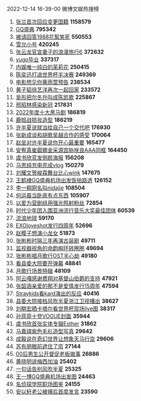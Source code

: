 2022-12-14 16-39-00 微博文娱热搜榜

1. [张兰首次回应变更国籍](https://s.weibo.com//weibo?q=%23%E5%BC%A0%E5%85%B0%E9%A6%96%E6%AC%A1%E5%9B%9E%E5%BA%94%E5%8F%98%E6%9B%B4%E5%9B%BD%E7%B1%8D%23&Refer=top)  **1158579**
2. [GQ盛典](https://s.weibo.com//weibo?q=GQ%E7%9B%9B%E5%85%B8&Refer=top)  **795342**
3. [被请回答1988花絮笑死](https://s.weibo.com//weibo?q=%23%E8%A2%AB%E8%AF%B7%E5%9B%9E%E7%AD%941988%E8%8A%B1%E7%B5%AE%E7%AC%91%E6%AD%BB%23&Refer=top)  **550553**
4. [雪允小号](https://s.weibo.com//weibo?q=%23%E9%9B%AA%E5%85%81%E5%B0%8F%E5%8F%B7%23&Refer=top)  **420245**
5. [张云龙官宣妻子的浪漫旅行6](https://s.weibo.com//weibo?q=%23%E5%BC%A0%E4%BA%91%E9%BE%99%E5%AE%98%E5%AE%A3%E5%A6%BB%E5%AD%90%E7%9A%84%E6%B5%AA%E6%BC%AB%E6%97%85%E8%A1%8C6%23&Refer=top)  **372632**
6. [yugo毕业](https://s.weibo.com//weibo?q=yugo%E6%AF%95%E4%B8%9A&Refer=top)  **337317**
7. [内娱唯一纯白的茉莉花](https://s.weibo.com//weibo?q=%23%E5%86%85%E5%A8%B1%E5%94%AF%E4%B8%80%E7%BA%AF%E7%99%BD%E7%9A%84%E8%8C%89%E8%8E%89%E8%8A%B1%23&Refer=top)  **250415**
8. [陈奕迅打进世界杯半决赛](https://s.weibo.com//weibo?q=%23%E9%99%88%E5%A5%95%E8%BF%85%E6%89%93%E8%BF%9B%E4%B8%96%E7%95%8C%E6%9D%AF%E5%8D%8A%E5%86%B3%E8%B5%9B%23&Refer=top)  **249369**
9. [电影想见你黄雨萱预告](https://s.weibo.com//weibo?q=%23%E7%94%B5%E5%BD%B1%E6%83%B3%E8%A7%81%E4%BD%A0%E9%BB%84%E9%9B%A8%E8%90%B1%E9%A2%84%E5%91%8A%23&Refer=top)  **238534**
10. [黄子韬徐艺洋再次一起回家](https://s.weibo.com//weibo?q=%23%E9%BB%84%E5%AD%90%E9%9F%AC%E5%BE%90%E8%89%BA%E6%B4%8B%E5%86%8D%E6%AC%A1%E4%B8%80%E8%B5%B7%E5%9B%9E%E5%AE%B6%23&Refer=top)  **233572**
11. [吴彤把尔冬升叫成陈凯歌](https://s.weibo.com//weibo?q=%23%E5%90%B4%E5%BD%A4%E6%8A%8A%E5%B0%94%E5%86%AC%E5%8D%87%E5%8F%AB%E6%88%90%E9%99%88%E5%87%AF%E6%AD%8C%23&Refer=top)  **225867**
12. [邢昭林感染新冠](https://s.weibo.com//weibo?q=%23%E9%82%A2%E6%98%AD%E6%9E%97%E6%84%9F%E6%9F%93%E6%96%B0%E5%86%A0%23&Refer=top)  **217831**
13. [2022年度十大黑马剧](https://s.weibo.com//weibo?q=%232022%E5%B9%B4%E5%BA%A6%E5%8D%81%E5%A4%A7%E9%BB%91%E9%A9%AC%E5%89%A7%23&Refer=top)  **186819**
14. [鹿晗战损妆造型](https://s.weibo.com//weibo?q=%23%E9%B9%BF%E6%99%97%E6%88%98%E6%8D%9F%E5%A6%86%E9%80%A0%E5%9E%8B%23&Refer=top)  **186219**
15. [许半夏说就当给自己一个交代吧](https://s.weibo.com//weibo?q=%23%E8%AE%B8%E5%8D%8A%E5%A4%8F%E8%AF%B4%E5%B0%B1%E5%BD%93%E7%BB%99%E8%87%AA%E5%B7%B1%E4%B8%80%E4%B8%AA%E4%BA%A4%E4%BB%A3%E5%90%A7%23&Refer=top)  **176930**
16. [张新成谈和胡歌吴越合作的感受](https://s.weibo.com//weibo?q=%23%E5%BC%A0%E6%96%B0%E6%88%90%E8%B0%88%E5%92%8C%E8%83%A1%E6%AD%8C%E5%90%B4%E8%B6%8A%E5%90%88%E4%BD%9C%E7%9A%84%E6%84%9F%E5%8F%97%23&Refer=top)  **170064**
17. [赵垒对许半夏说你开心最重要](https://s.weibo.com//weibo?q=%23%E8%B5%B5%E5%9E%92%E5%AF%B9%E8%AE%B8%E5%8D%8A%E5%A4%8F%E8%AF%B4%E4%BD%A0%E5%BC%80%E5%BF%83%E6%9C%80%E9%87%8D%E8%A6%81%23&Refer=top)  **165477**
18. [安宥真崔叡娜金采源宫胁咲良AAA同框](https://s.weibo.com//weibo?q=%23%E5%AE%89%E5%AE%A5%E7%9C%9F%E5%B4%94%E5%8F%A1%E5%A8%9C%E9%87%91%E9%87%87%E6%BA%90%E5%AE%AB%E8%83%81%E5%92%B2%E8%89%AFAAA%E5%90%8C%E6%A1%86%23&Refer=top)  **164450**
19. [虞书欣蓝发侧颜海报](https://s.weibo.com//weibo?q=%23%E8%99%9E%E4%B9%A6%E6%AC%A3%E8%93%9D%E5%8F%91%E4%BE%A7%E9%A2%9C%E6%B5%B7%E6%8A%A5%23&Refer=top)  **156208**
20. [马思纯充电完成vlog](https://s.weibo.com//weibo?q=%23%E9%A9%AC%E6%80%9D%E7%BA%AF%E5%85%85%E7%94%B5%E5%AE%8C%E6%88%90vlog%23&Refer=top)  **150279**
21. [刘耀文贺峻霖舞台比心wink](https://s.weibo.com//weibo?q=%23%E5%88%98%E8%80%80%E6%96%87%E8%B4%BA%E5%B3%BB%E9%9C%96%E8%88%9E%E5%8F%B0%E6%AF%94%E5%BF%83wink%23&Refer=top)  **147675**
22. [王鹤棣GQ盛典机场出发饭拍路透](https://s.weibo.com//weibo?q=%23%E7%8E%8B%E9%B9%A4%E6%A3%A3GQ%E7%9B%9B%E5%85%B8%E6%9C%BA%E5%9C%BA%E5%87%BA%E5%8F%91%E9%A5%AD%E6%8B%8D%E8%B7%AF%E9%80%8F%23&Refer=top)  **126152**
23. [李一桐网名叫nidajie](https://s.weibo.com//weibo?q=%23%E6%9D%8E%E4%B8%80%E6%A1%90%E7%BD%91%E5%90%8D%E5%8F%ABnidajie%23&Refer=top)  **108504**
24. [何运晨当卧底有点东西](https://s.weibo.com//weibo?q=%23%E4%BD%95%E8%BF%90%E6%99%A8%E5%BD%93%E5%8D%A7%E5%BA%95%E6%9C%89%E7%82%B9%E4%B8%9C%E8%A5%BF%23&Refer=top)  **105907**
25. [以爱为营剧组用强光照射粉丝](https://s.weibo.com//weibo?q=%23%E4%BB%A5%E7%88%B1%E4%B8%BA%E8%90%A5%E5%89%A7%E7%BB%84%E7%94%A8%E5%BC%BA%E5%85%89%E7%85%A7%E5%B0%84%E7%B2%89%E4%B8%9D%23&Refer=top)  **72854**
26. [时代少年团入围亚洲流行音乐大奖最佳团体](https://s.weibo.com//weibo?q=%23%E6%97%B6%E4%BB%A3%E5%B0%91%E5%B9%B4%E5%9B%A2%E5%85%A5%E5%9B%B4%E4%BA%9A%E6%B4%B2%E6%B5%81%E8%A1%8C%E9%9F%B3%E4%B9%90%E5%A4%A7%E5%A5%96%E6%9C%80%E4%BD%B3%E5%9B%A2%E4%BD%93%23&Refer=top)  **60539**
27. [流浪地球](https://s.weibo.com//weibo?q=%E6%B5%81%E6%B5%AA%E5%9C%B0%E7%90%83&Refer=top)  **59170**
28. [EXOloveshot发行四周年](https://s.weibo.com//weibo?q=%23EXOloveshot%E5%8F%91%E8%A1%8C%E5%9B%9B%E5%91%A8%E5%B9%B4%23&Refer=top)  **52696**
29. [赵樱子想演小龙女](https://s.weibo.com//weibo?q=%23%E8%B5%B5%E6%A8%B1%E5%AD%90%E6%83%B3%E6%BC%94%E5%B0%8F%E9%BE%99%E5%A5%B3%23&Refer=top)  **51873**
30. [张彬彬时隔三年再演古装剧](https://s.weibo.com//weibo?q=%23%E5%BC%A0%E5%BD%AC%E5%BD%AC%E6%97%B6%E9%9A%94%E4%B8%89%E5%B9%B4%E5%86%8D%E6%BC%94%E5%8F%A4%E8%A3%85%E5%89%A7%23&Refer=top)  **49711**
31. [监视器视角的命韵峋环转圈圈](https://s.weibo.com//weibo?q=%23%E7%9B%91%E8%A7%86%E5%99%A8%E8%A7%86%E8%A7%92%E7%9A%84%E5%91%BD%E9%9F%B5%E5%B3%8B%E7%8E%AF%E8%BD%AC%E5%9C%88%E5%9C%88%23&Refer=top)  **49694**
32. [张彬彬唱月歌行OST半心劫](https://s.weibo.com//weibo?q=%23%E5%BC%A0%E5%BD%AC%E5%BD%AC%E5%94%B1%E6%9C%88%E6%AD%8C%E8%A1%8COST%E5%8D%8A%E5%BF%83%E5%8A%AB%23&Refer=top)  **49180**
33. [看县委大院要开弹幕](https://s.weibo.com//weibo?q=%23%E7%9C%8B%E5%8E%BF%E5%A7%94%E5%A4%A7%E9%99%A2%E8%A6%81%E5%BC%80%E5%BC%B9%E5%B9%95%23&Refer=top)  **48841**
34. [月歌行场景特辑](https://s.weibo.com//weibo?q=%23%E6%9C%88%E6%AD%8C%E8%A1%8C%E5%9C%BA%E6%99%AF%E7%89%B9%E8%BE%91%23&Refer=top)  **48109**
35. [阿云嘎感谢费翔对基督山伯爵的支持](https://s.weibo.com//weibo?q=%23%E9%98%BF%E4%BA%91%E5%98%8E%E6%84%9F%E8%B0%A2%E8%B4%B9%E7%BF%94%E5%AF%B9%E5%9F%BA%E7%9D%A3%E5%B1%B1%E4%BC%AF%E7%88%B5%E7%9A%84%E6%94%AF%E6%8C%81%23&Refer=top)  **47921**
36. [张韶涵亲爱的那不是爱情发行15周年](https://s.weibo.com//weibo?q=%23%E5%BC%A0%E9%9F%B6%E6%B6%B5%E4%BA%B2%E7%88%B1%E7%9A%84%E9%82%A3%E4%B8%8D%E6%98%AF%E7%88%B1%E6%83%85%E5%8F%91%E8%A1%8C15%E5%91%A8%E5%B9%B4%23&Refer=top)  **47594**
37. [Straykids看kard演出的反应](https://s.weibo.com//weibo?q=%23Straykids%E7%9C%8Bkard%E6%BC%94%E5%87%BA%E7%9A%84%E5%8F%8D%E5%BA%94%23&Refer=top)  **40416**
38. [县委大院接档风吹半夏浙江卫视播出](https://s.weibo.com//weibo?q=%23%E5%8E%BF%E5%A7%94%E5%A4%A7%E9%99%A2%E6%8E%A5%E6%A1%A3%E9%A3%8E%E5%90%B9%E5%8D%8A%E5%A4%8F%E6%B5%99%E6%B1%9F%E5%8D%AB%E8%A7%86%E6%92%AD%E5%87%BA%23&Refer=top)  **38627**
39. [刘畊宏晒卡塔尔看世界杯现场live图](https://s.weibo.com//weibo?q=%23%E5%88%98%E7%95%8A%E5%AE%8F%E6%99%92%E5%8D%A1%E5%A1%94%E5%B0%94%E7%9C%8B%E4%B8%96%E7%95%8C%E6%9D%AF%E7%8E%B0%E5%9C%BAlive%E5%9B%BE%23&Refer=top)  **38317**
40. [孙菲菲十登VOGUE封面](https://s.weibo.com//weibo?q=%23%E5%AD%99%E8%8F%B2%E8%8F%B2%E5%8D%81%E7%99%BBVOGUE%E5%B0%81%E9%9D%A2%23&Refer=top)  **35944**
41. [虞书欣首张实体专辑Esther](https://s.weibo.com//weibo?q=%23%E8%99%9E%E4%B9%A6%E6%AC%A3%E9%A6%96%E5%BC%A0%E5%AE%9E%E4%BD%93%E4%B8%93%E8%BE%91Esther%23&Refer=top)  **31862**
42. [马嘉祺紫色毛衫造型写真](https://s.weibo.com//weibo?q=%23%E9%A9%AC%E5%98%89%E7%A5%BA%E7%B4%AB%E8%89%B2%E6%AF%9B%E8%A1%AB%E9%80%A0%E5%9E%8B%E5%86%99%E7%9C%9F%23&Refer=top)  **29642**
43. [成毅说在奇幻世界让想象天马行空](https://s.weibo.com//weibo?q=%23%E6%88%90%E6%AF%85%E8%AF%B4%E5%9C%A8%E5%A5%87%E5%B9%BB%E4%B8%96%E7%95%8C%E8%AE%A9%E6%83%B3%E8%B1%A1%E5%A4%A9%E9%A9%AC%E8%A1%8C%E7%A9%BA%23&Refer=top)  **29606**
44. [苏有朋眼前遮住了帘](https://s.weibo.com//weibo?q=%23%E8%8B%8F%E6%9C%89%E6%9C%8B%E7%9C%BC%E5%89%8D%E9%81%AE%E4%BD%8F%E4%BA%86%E5%B8%98%23&Refer=top)  **27144**
45. [00后男生公开督促老板做事](https://s.weibo.com//weibo?q=%2300%E5%90%8E%E7%94%B7%E7%94%9F%E5%85%AC%E5%BC%80%E7%9D%A3%E4%BF%83%E8%80%81%E6%9D%BF%E5%81%9A%E4%BA%8B%23&Refer=top)  **26886**
46. [黄晓明说梅西加油](https://s.weibo.com//weibo?q=%23%E9%BB%84%E6%99%93%E6%98%8E%E8%AF%B4%E6%A2%85%E8%A5%BF%E5%8A%A0%E6%B2%B9%23&Refer=top)  **25402**
47. [一句话告别风吹半夏](https://s.weibo.com//weibo?q=%23%E4%B8%80%E5%8F%A5%E8%AF%9D%E5%91%8A%E5%88%AB%E9%A3%8E%E5%90%B9%E5%8D%8A%E5%A4%8F%23&Refer=top)  **25325**
48. [王一博GQ盛典机场出发图](https://s.weibo.com//weibo?q=%23%E7%8E%8B%E4%B8%80%E5%8D%9AGQ%E7%9B%9B%E5%85%B8%E6%9C%BA%E5%9C%BA%E5%87%BA%E5%8F%91%E5%9B%BE%23&Refer=top)  **24463**
49. [名侦探学院职场图鉴](https://s.weibo.com//weibo?q=%23%E5%90%8D%E4%BE%A6%E6%8E%A2%E5%AD%A6%E9%99%A2%E8%81%8C%E5%9C%BA%E5%9B%BE%E9%89%B4%23&Refer=top)  **24155**
50. [安以轩老公被捕后首度发言](https://s.weibo.com//weibo?q=%23%E5%AE%89%E4%BB%A5%E8%BD%A9%E8%80%81%E5%85%AC%E8%A2%AB%E6%8D%95%E5%90%8E%E9%A6%96%E5%BA%A6%E5%8F%91%E8%A8%80%23&Refer=top)  **23590**
